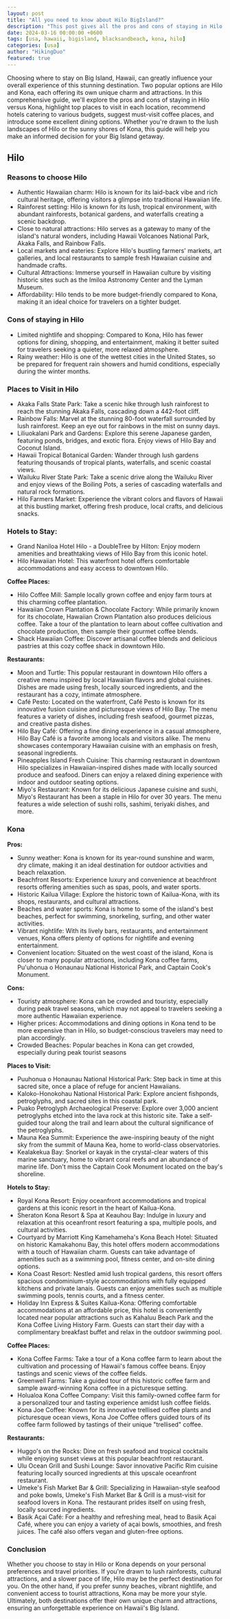 ```yaml
---
layout: post
title: "All you need to know about Hilo BigIsland?"
description: "This post gives all the pros and cons of staying in Hilo and Kona so that you can decide where to stay in Big Island Hawaii." 
date: 2024-03-16 00:00:00 +0600
tags: [usa, hawaii, bigisland, blacksandbeach, kona, hilo]
categories: [usa]
author: "HikingDuo"
featured: true
---
```


Choosing where to stay on Big Island, Hawaii, can greatly influence your overall experience of this stunning destination. Two popular options are Hilo and Kona, each offering its own unique charm and attractions. In this comprehensive guide, we'll explore the pros and cons of staying in Hilo versus Kona, highlight top places to visit in each location, recommend hotels catering to various budgets, suggest must-visit coffee places, and introduce some excellent dining options. Whether you're drawn to the lush landscapes of Hilo or the sunny shores of Kona, this guide will help you make an informed decision for your Big Island getaway.

## Hilo

### Reasons to choose Hilo
- Authentic Hawaiian charm: Hilo is known for its laid-back vibe and rich cultural heritage, offering visitors a glimpse into traditional Hawaiian life.
- Rainforest setting: Hilo is known for its lush, tropical environment, with abundant rainforests, botanical gardens, and waterfalls creating a scenic backdrop. 
- Close to natural attractions: Hilo serves as a gateway to many of the island's natural wonders, including Hawaii Volcanoes National Park, Akaka Falls, and Rainbow Falls.
- Local markets and eateries: Explore Hilo's bustling farmers' markets, art galleries, and local restaurants to sample fresh Hawaiian cuisine and handmade crafts.
- Cultural Attractions: Immerse yourself in Hawaiian culture by visiting historic sites such as the Imiloa Astronomy Center and the Lyman Museum.
- Affordability: Hilo tends to be more budget-friendly compared to Kona, making it an ideal choice for travelers on a tighter budget.

### Cons of staying in Hilo
- Limited nightlife and shopping: Compared to Kona, Hilo has fewer options for dining, shopping, and entertainment, making it better suited for travelers seeking a quieter, more relaxed atmosphere.
- Rainy weather: Hilo is one of the wettest cities in the United States, so be prepared for frequent rain showers and humid conditions, especially during the winter months.

### Places to Visit in Hilo
- Akaka Falls State Park: Take a scenic hike through lush rainforest to reach the stunning Akaka Falls, cascading down a 442-foot cliff.
- Rainbow Falls: Marvel at the stunning 80-foot waterfall surrounded by lush rainforest. Keep an eye out for rainbows in the mist on sunny days.
- Liliuokalani Park and Gardens: Explore this serene Japanese garden, featuring ponds, bridges, and exotic flora. Enjoy views of Hilo Bay and Coconut Island.
- Hawaii Tropical Botanical Garden: Wander through lush gardens featuring thousands of tropical plants, waterfalls, and scenic coastal views.
- Wailuku River State Park: Take a scenic drive along the Wailuku River and enjoy views of the Boiling Pots, a series of cascading waterfalls and natural rock formations.
- Hilo Farmers Market: Experience the vibrant colors and flavors of Hawaii at this bustling market, offering fresh produce, local crafts, and delicious snacks.

### Hotels to Stay:
- Grand Naniloa Hotel Hilo - a DoubleTree by Hilton: Enjoy modern amenities and breathtaking views of Hilo Bay from this iconic hotel.
- Hilo Hawaiian Hotel: This waterfront hotel offers comfortable accommodations and easy access to downtown Hilo.

**Coffee Places:**
- Hilo Coffee Mill: Sample locally grown coffee and enjoy farm tours at this charming coffee plantation.
- Hawaiian Crown Plantation & Chocolate Factory: While primarily known for its chocolate, Hawaiian Crown Plantation also produces delicious coffee. Take a tour of the plantation to learn about coffee cultivation and chocolate production, then sample their gourmet coffee blends.
- Shack Hawaiian Coffee: Discover artisanal coffee blends and delicious pastries at this cozy coffee shack in downtown Hilo.

**Restaurants:**
- Moon and Turtle: This popular restaurant in downtown Hilo offers a creative menu inspired by local Hawaiian flavors and global cuisines. Dishes are made using fresh, locally sourced ingredients, and the restaurant has a cozy, intimate atmosphere.
- Café Pesto: Located on the waterfront, Café Pesto is known for its innovative fusion cuisine and picturesque views of Hilo Bay. The menu features a variety of dishes, including fresh seafood, gourmet pizzas, and creative pasta dishes.
- Hilo Bay Café: Offering a fine dining experience in a casual atmosphere, Hilo Bay Café is a favorite among locals and visitors alike. The menu showcases contemporary Hawaiian cuisine with an emphasis on fresh, seasonal ingredients.
- Pineapples Island Fresh Cuisine: This charming restaurant in downtown Hilo specializes in Hawaiian-inspired dishes made with locally sourced produce and seafood. Diners can enjoy a relaxed dining experience with indoor and outdoor seating options.
- Miyo's Restaurant: Known for its delicious Japanese cuisine and sushi, Miyo's Restaurant has been a staple in Hilo for over 30 years. The menu features a wide selection of sushi rolls, sashimi, teriyaki dishes, and more.

### Kona

**Pros:**
- Sunny weather: Kona is known for its year-round sunshine and warm, dry climate, making it an ideal destination for outdoor activities and beach relaxation.
- Beachfront Resorts: Experience luxury and convenience at beachfront resorts offering amenities such as spas, pools, and water sports.
- Historic Kailua Village: Explore the historic town of Kailua-Kona, with its shops, restaurants, and cultural attractions.
- Beaches and water sports: Kona is home to some of the island's best beaches, perfect for swimming, snorkeling, surfing, and other water activities.
- Vibrant nightlife: With its lively bars, restaurants, and entertainment venues, Kona offers plenty of options for nightlife and evening entertainment.
- Convenient location: Situated on the west coast of the island, Kona is closer to many popular attractions, including Kona coffee farms, Pu'uhonua o Honaunau National Historical Park, and Captain Cook's Monument.

**Cons:**
- Touristy atmosphere: Kona can be crowded and touristy, especially during peak travel seasons, which may not appeal to travelers seeking a more authentic Hawaiian experience.
- Higher prices: Accommodations and dining options in Kona tend to be more expensive than in Hilo, so budget-conscious travelers may need to plan accordingly.
- Crowded Beaches: Popular beaches in Kona can get crowded, especially during peak tourist seasons

**Places to Visit:**
- Puuhonua o Honaunau National Historical Park: Step back in time at this sacred site, once a place of refuge for ancient Hawaiians.
- Kaloko-Honokohau National Historical Park: Explore ancient fishponds, petroglyphs, and sacred sites in this coastal park.
- Puako Petroglyph Archaeological Preserve: Explore over 3,000 ancient petroglyphs etched into the lava rock at this historic site. Take a self-guided tour along the trail and learn about the cultural significance of the petroglyphs.
- Mauna Kea Summit: Experience the awe-inspiring beauty of the night sky from the summit of Mauna Kea, home to world-class observatories.
- Kealakekua Bay: Snorkel or kayak in the crystal-clear waters of this marine sanctuary, home to vibrant coral reefs and an abundance of marine life. Don't miss the Captain Cook Monument located on the bay's shoreline.

**Hotels to Stay:**
- Royal Kona Resort: Enjoy oceanfront accommodations and tropical gardens at this iconic resort in the heart of Kailua-Kona.
- Sheraton Kona Resort & Spa at Keauhou Bay: Indulge in luxury and relaxation at this oceanfront resort featuring a spa, multiple pools, and cultural activities.
- Courtyard by Marriott King Kamehameha's Kona Beach Hotel: Situated on historic Kamakahonu Bay, this hotel offers modern accommodations with a touch of Hawaiian charm. Guests can take advantage of amenities such as a swimming pool, fitness center, and on-site dining options.
- Kona Coast Resort: Nestled amid lush tropical gardens, this resort offers spacious condominium-style accommodations with fully equipped kitchens and private lanais. Guests can enjoy amenities such as multiple swimming pools, tennis courts, and a fitness center.
- Holiday Inn Express & Suites Kailua-Kona: Offering comfortable accommodations at an affordable price, this hotel is conveniently located near popular attractions such as Kahaluu Beach Park and the Kona Coffee Living History Farm. Guests can start their day with a complimentary breakfast buffet and relax in the outdoor swimming pool.

**Coffee Places:**
- Kona Coffee Farms: Take a tour of a Kona coffee farm to learn about the cultivation and processing of Hawaii's famous coffee beans. Enjoy tastings and scenic views of the coffee fields.
- Greenwell Farms: Take a guided tour of this historic coffee farm and sample award-winning Kona coffee in a picturesque setting.
- Holualoa Kona Coffee Company: Visit this family-owned coffee farm for a personalized tour and tasting experience amidst lush coffee fields.
- Kona Joe Coffee: Known for its innovative trellised coffee plants and picturesque ocean views, Kona Joe Coffee offers guided tours of its coffee farm followed by tastings of their unique "trellised" coffee.

**Restaurants:**
- Huggo's on the Rocks: Dine on fresh seafood and tropical cocktails while enjoying sunset views at this popular beachfront restaurant.
- Ulu Ocean Grill and Sushi Lounge: Savor innovative Pacific Rim cuisine featuring locally sourced ingredients at this upscale oceanfront restaurant.
- Umeke's Fish Market Bar & Grill: Specializing in Hawaiian-style seafood and poke bowls, Umeke's Fish Market Bar & Grill is a must-visit for seafood lovers in Kona. The restaurant prides itself on using fresh, locally sourced ingredients.
- Basik Açai Café: For a healthy and refreshing meal, head to Basik Açai Café, where you can enjoy a variety of açai bowls, smoothies, and fresh juices. The café also offers vegan and gluten-free options.

### Conclusion

Whether you choose to stay in Hilo or Kona depends on your personal preferences and travel priorities. If you're drawn to lush rainforests, cultural attractions, and a slower pace of life, Hilo may be the perfect destination for you. On the other hand, if you prefer sunny beaches, vibrant nightlife, and convenient access to tourist attractions, Kona may be more your style. Ultimately, both destinations offer their own unique charm and attractions, ensuring an unforgettable experience on Hawaii's Big Island.
